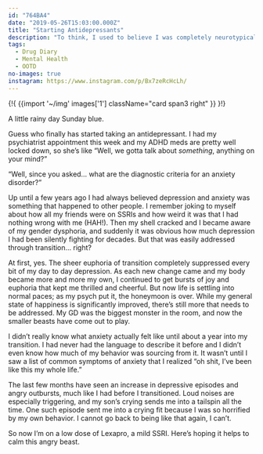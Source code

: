 ```yaml
---
id: "764BA4"
date: "2019-05-26T15:03:00.000Z"
title: "Starting Antidepressants"
description: "To think, I used to believe I was completely neurotypical."
tags:
  - Drug Diary
  - Mental Health
  - OOTD
no-images: true
instagram: https://www.instagram.com/p/Bx7zeRcHcLh/
---
```

{!{
  {{import '~/img' images['1']
    className="card span3 right"
  }}
}!}

A little rainy day Sunday blue. ⁣

Guess who finally has started taking an antidepressant. I had my psychiatrist appointment this week and my ADHD meds are pretty well locked down, so she’s like “Well, we gotta talk about *something*, anything on your mind?”⁣

“Well, since you asked… what are the diagnostic criteria for an anxiety disorder?”⁣

Up until a few years ago I had always believed depression and anxiety was something that happened to other people. I remember joking to myself about how all my friends were on SSRIs and how weird it was that I had nothing wrong with me (HAH!). Then my shell cracked and I became aware of my gender dysphoria, and suddenly it was obvious how much depression I had been silently fighting for decades. But that was easily addressed through transition… right?⁣

At first, yes. The sheer euphoria of transition completely suppressed every bit of my day to day depression. As each new change came and my body became more and more my own, I continued to get bursts of joy and euphoria that kept me thrilled and cheerful. But now life is settling into normal paces; as my psych put it, the honeymoon is over. While my general state of happiness is significantly improved, there’s still more that needs to be addressed. My GD was the biggest monster in the room, and now the smaller beasts have come out to play.⁣

I didn’t really know what anxiety actually felt like until about a year into my transition. I had never had the language to describe it before and I didn’t even know how much of my behavior was sourcing from it. It wasn’t until I saw a list of common symptoms of anxiety that I realized “oh shit, I’ve been like this my whole life.”⁣

The last few months have seen an increase in depressive episodes and angry outbursts, much like I had before I transitioned. Loud noises are especially triggering, and my son’s crying sends me into a tailspin all the time. One such episode sent me into a crying fit because I was so horrified by my own behavior. I cannot go back to being like that again, I can’t.⁣

So now I’m on a low dose of Lexapro, a mild SSRI. Here’s hoping it helps to calm this angry beast.
